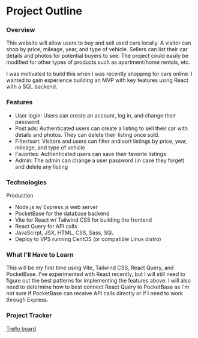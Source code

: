 # Project Outline

### Overview
This website will allow users to buy and sell used cars locally. A visitor can shop by price, mileage, year, and type of vehicle. Sellers can list their car details and photos for potential buyers to see. The project could easily be modified for other types of products such as apartment/home rentals, etc.

I was motivated to build this when I was recently shopping for cars online. I wanted to gain experience building an MVP with key features using React with a SQL backend.

### Features
- User login: Users can create an account, log in, and change their password
- Post ads: Authenticated users can create a listing to sell their car with details and photos. They can delete their listing once sold.
- Filter/sort: Visitors and users can filter and sort listings by price, year, mileage, and type of vehicle
- Favorites: Authenticated users can save their favorite listings
- Admin: The admin can change a user password (in case they forget) and delete any listing

### Technologies
Production
 - Node.js w/ Express.js web server
 - PocketBase for the database backend
 - Vite for React w/ Tailwind CSS for building the frontend
 - React Query for API calls
 - JavaScirpt, JSX, HTML, CSS, Sass, SQL
 - Deploy to VPS running CentOS (or compatible Linux distro)

### What I'll Have to Learn
This will be my first time using Vite, Tailwind CSS, React Query, and PocketBase. I've experimented with React recently, but I will still need to figure out the best patterns for implementing the features above. I will also need to determine how to best connect React Query to PocketBase as I'm not sure if PocketBase can receive API calls directly or if I need to work through Express.

### Project Tracker
[Trello board](https://trello.com/invite/b/cZ6ysmel/ATTIaa05652204e801ea51163edec837d8f153B84B26/project-board)
